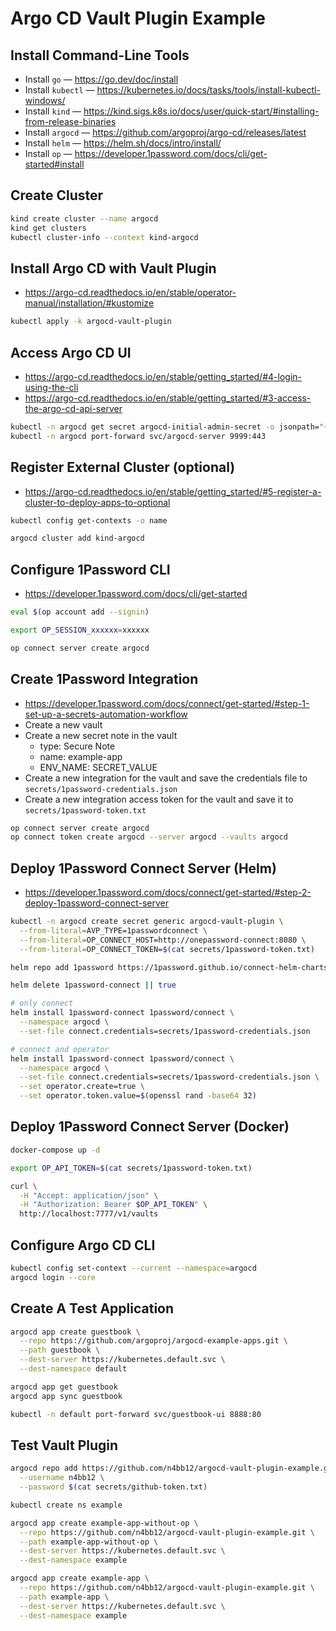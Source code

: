 # Argo CD Vault Plugin Example

## Install Command-Line Tools

- Install `go` — https://go.dev/doc/install
- Install `kubectl` — https://kubernetes.io/docs/tasks/tools/install-kubectl-windows/
- Install `kind` — https://kind.sigs.k8s.io/docs/user/quick-start/#installing-from-release-binaries
- Install `argocd` — https://github.com/argoproj/argo-cd/releases/latest
- Install `helm` — https://helm.sh/docs/intro/install/
- Install `op` — https://developer.1password.com/docs/cli/get-started#install

## Create Cluster

```bash
kind create cluster --name argocd
kind get clusters
kubectl cluster-info --context kind-argocd
```

## Install Argo CD with Vault Plugin

- https://argo-cd.readthedocs.io/en/stable/operator-manual/installation/#kustomize

```bash
kubectl apply -k argocd-vault-plugin
```

## Access Argo CD UI

- https://argo-cd.readthedocs.io/en/stable/getting_started/#4-login-using-the-cli
- https://argo-cd.readthedocs.io/en/stable/getting_started/#3-access-the-argo-cd-api-server

```bash
kubectl -n argocd get secret argocd-initial-admin-secret -o jsonpath="{.data.password}" | base64 -d
kubectl -n argocd port-forward svc/argocd-server 9999:443
```

## Register External Cluster (optional)

- https://argo-cd.readthedocs.io/en/stable/getting_started/#5-register-a-cluster-to-deploy-apps-to-optional

```bash
kubectl config get-contexts -o name

argocd cluster add kind-argocd
```

## Configure 1Password CLI

- https://developer.1password.com/docs/cli/get-started

```bash
eval $(op account add --signin)

export OP_SESSION_xxxxxx=xxxxxx

op connect server create argocd
```

## Create 1Password Integration

- https://developer.1password.com/docs/connect/get-started/#step-1-set-up-a-secrets-automation-workflow
- Create a new vault
- Create a new secret note in the vault
  - type: Secure Note
  - name: example-app
  - ENV_NAME: SECRET_VALUE
- Create a new integration for the vault and save the credentials file to `secrets/1password-credentials.json`
- Create a new integration access token for the vault and save it to `secrets/1password-token.txt`

```bash
op connect server create argocd
op connect token create argocd --server argocd --vaults argocd
```

## Deploy 1Password Connect Server (Helm)

- https://developer.1password.com/docs/connect/get-started/#step-2-deploy-1password-connect-server

```bash
kubectl -n argocd create secret generic argocd-vault-plugin \
  --from-literal=AVP_TYPE=1passwordconnect \
  --from-literal=OP_CONNECT_HOST=http://onepassword-connect:8080 \
  --from-literal=OP_CONNECT_TOKEN=$(cat secrets/1password-token.txt)

helm repo add 1password https://1password.github.io/connect-helm-charts/

helm delete 1password-connect || true

# only connect
helm install 1password-connect 1password/connect \
  --namespace argocd \
  --set-file connect.credentials=secrets/1password-credentials.json

# connect and operator
helm install 1password-connect 1password/connect \
  --namespace argocd \
  --set-file connect.credentials=secrets/1password-credentials.json \
  --set operator.create=true \
  --set operator.token.value=$(openssl rand -base64 32)
```

## Deploy 1Password Connect Server (Docker)

```bash
docker-compose up -d

export OP_API_TOKEN=$(cat secrets/1password-token.txt)

curl \
  -H "Accept: application/json" \
  -H "Authorization: Bearer $OP_API_TOKEN" \
  http://localhost:7777/v1/vaults
```

## Configure Argo CD CLI

```bash
kubectl config set-context --current --namespace=argocd
argocd login --core
```

## Create A Test Application

```bash
argocd app create guestbook \
  --repo https://github.com/argoproj/argocd-example-apps.git \
  --path guestbook \
  --dest-server https://kubernetes.default.svc \
  --dest-namespace default

argocd app get guestbook
argocd app sync guestbook

kubectl -n default port-forward svc/guestbook-ui 8888:80
```

## Test Vault Plugin

```bash
argocd repo add https://github.com/n4bb12/argocd-vault-plugin-example.git \
  --username n4bb12 \
  --password $(cat secrets/github-token.txt)

kubectl create ns example

argocd app create example-app-without-op \
  --repo https://github.com/n4bb12/argocd-vault-plugin-example.git \
  --path example-app-without-op \
  --dest-server https://kubernetes.default.svc \
  --dest-namespace example

argocd app create example-app \
  --repo https://github.com/n4bb12/argocd-vault-plugin-example.git \
  --path example-app \
  --dest-server https://kubernetes.default.svc \
  --dest-namespace example
```
